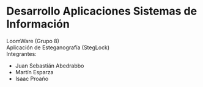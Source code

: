 # Desarrollo Aplicaciones Sistemas de Información
LoomWare (Grupo 8) <br />
Aplicación de Esteganografía (StegLock) <br />
Integrantes: <br />
- Juan Sebastián Abedrabbo
- Martín Esparza
- Isaac Proaño